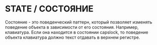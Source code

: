 # STATE / СОСТОЯНИЕ

Состояние - это поведенческий паттерн, который позволяет изменять поведение объекта в зависимости от его состояния.
Например, клавиатура. Если она находится в состоянии capslock, то поведение объекта клавиатура должно текст отдавать в
верхнем регистре.